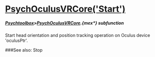 # [PsychOculusVRCore('Start')](PsychOculusVRCore-Start) 
##### [Psychtoolbox](Pyschtoolbox)>[PsychOculusVRCore](PsychOculusVRCore).{mex*} subfunction


Start head orientation and position tracking operation on Oculus device  
'oculusPtr'.  
  
  


###See also:
Stop
